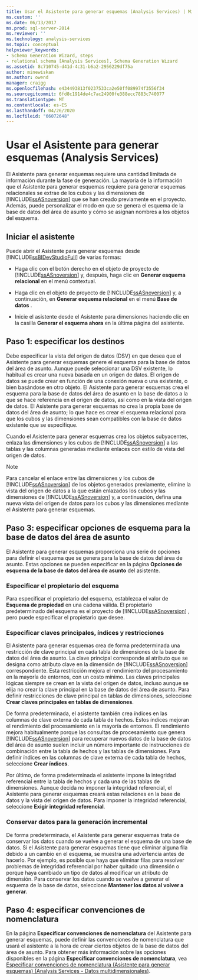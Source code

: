 ```yaml
---
title: Usar el Asistente para generar esquemas (Analysis Services) | Microsoft Docs
ms.custom: ''
ms.date: 06/13/2017
ms.prod: sql-server-2014
ms.reviewer: ''
ms.technology: analysis-services
ms.topic: conceptual
helpviewer_keywords:
- Schema Generation Wizard, steps
- relational schema [Analysis Services], Schema Generation Wizard
ms.assetid: 8c710745-d41d-4c31-b6a2-2956229df75a
author: minewiskan
ms.author: owend
manager: craigg
ms.openlocfilehash: e434493813f0237533ca2e50ff089974f3556f34
ms.sourcegitcommit: 6fd8c1914de4c7ac24900fe388ecc7883c740077
ms.translationtype: MT
ms.contentlocale: es-ES
ms.lasthandoff: 04/26/2020
ms.locfileid: "66072648"
---
```

# <a name="use-the-schema-generation-wizard-analysis-services"></a>Usar el Asistente para generar esquemas (Analysis Services)
  El Asistente para generar esquemas requiere una cantidad limitada de información durante la fase de generación. La mayoría de la información que el Asistente para generar esquemas requiere para generar esquemas relacionales se extrae de los cubos y las dimensiones de [!INCLUDE[ssASnoversion](../../includes/ssasnoversion-md.md)] que se han creado previamente en el proyecto. Además, puede personalizar el modo en que se genera el esquema de la base de datos del área de asunto y cómo se asignan nombres a los objetos del esquema.  
  
## <a name="start-the-wizard"></a>Iniciar el asistente  
 Puede abrir el Asistente para generar esquemas desde [!INCLUDE[ssBIDevStudioFull](../../includes/ssbidevstudiofull-md.md)] de varias formas:  
  
-   Haga clic con el botón derecho en el objeto de proyecto de [!INCLUDE[ssASnoversion](../../includes/ssasnoversion-md.md)] y, después, haga clic en **Generar esquema relacional** en el menú contextual.  
  
-   Haga clic en el objeto de proyecto de [!INCLUDE[ssASnoversion](../../includes/ssasnoversion-md.md)] y, a continuación, en **Generar esquema relacional** en el menú **Base de datos** .  
  
-   Inicie el asistente desde el Asistente para dimensiones haciendo clic en la casilla **Generar el esquema ahora** en la última página del asistente.  
  
## <a name="step-1-specify-targets"></a>Paso 1: especificar los destinos  
 Debe especificar la vista del origen de datos (DSV) en que desea que el Asistente para generar esquemas genere el esquema para la base de datos del área de asunto. Aunque puede seleccionar una DSV existente, lo habitual es crear una nueva basada en un origen de datos. El origen de datos se puede crear en función de una conexión nueva o una existente, o bien basándose en otro objeto. El Asistente para generar esquemas crea el esquema para la base de datos del área de asunto en la base de datos a la que se hace referencia en el origen de datos, así como en la vista del origen de datos. El Asistente para generar esquemas no crea la propia base de datos del área de asunto; lo que hace es crear el esquema relacional para que los cubos y las dimensiones sean compatibles con la base de datos existente que se especifique.  
  
 Cuando el Asistente para generar esquemas crea los objetos subyacentes, enlaza las dimensiones y los cubos de [!INCLUDE[ssASnoversion](../../includes/ssasnoversion-md.md)] a las tablas y las columnas generadas mediante enlaces con estilo de vista del origen de datos.  
  
> [!NOTE]  
>  Para cancelar el enlace entre las dimensiones y los cubos de [!INCLUDE[ssASnoversion](../../includes/ssasnoversion-md.md)] de los objetos generados previamente, elimine la vista del origen de datos a la que están enlazados los cubos y las dimensiones de [!INCLUDE[ssASnoversion](../../includes/ssasnoversion-md.md)] y, a continuación, defina una nueva vista del origen de datos para los cubos y las dimensiones mediante el Asistente para generar esquemas.  
  
## <a name="step-3-specify-schema-options-for-the-subject-area-database"></a>Paso 3: especificar opciones de esquema para la base de datos del área de asunto  
 El Asistente para generar esquemas proporciona una serie de opciones para definir el esquema que se genera para la base de datos del área de asunto. Estas opciones se pueden especificar en la página **Opciones de esquema de la base de datos del área de asunto** del asistente.  
  
### <a name="specifying-the-schema-owner"></a>Especificar el propietario del esquema  
 Para especificar el propietario del esquema, establezca el valor de **Esquema de propiedad** en una cadena válida. El propietario predeterminado del esquema es el proyecto de [!INCLUDE[ssASnoversion](../../includes/ssasnoversion-md.md)] , pero puede especificar el propietario que desee.  
  
### <a name="specifying-primary-keys-indexes-and-constraints"></a>Especificar claves principales, índices y restricciones  
 El Asistente para generar esquemas crea de forma predeterminada una restricción de clave principal en cada tabla de dimensiones de la base de datos del área de asunto. La clave principal corresponde al atributo que se designa como atributo clave en la dimensión de [!INCLUDE[ssASnoversion](../../includes/ssasnoversion-md.md)] correspondiente. Esta restricción mejora el rendimiento del procesamiento en la mayoría de entornos, con un costo mínimo. Las claves principales lógicas siempre se crean en la vista del origen de datos, incluso aunque se elija no crear la clave principal en la base de datos del área de asunto. Para definir restricciones de clave principal en tablas de dimensiones, seleccione **Crear claves principales en tablas de dimensiones**.  
  
 De forma predeterminada, el asistente también crea índices en las columnas de clave externa de cada tabla de hechos. Estos índices mejoran el rendimiento del procesamiento en la mayoría de entornos. El rendimiento mejora habitualmente porque las consultas de procesamiento que genera [!INCLUDE[ssASnoversion](../../includes/ssasnoversion-md.md)] para recuperar nuevos datos de la base de datos del área de asunto suelen incluir un número importante de instrucciones de combinación entre la tabla de hechos y las tablas de dimensiones. Para definir índices en las columnas de clave externa de cada tabla de hechos, seleccione **Crear índices**.  
  
 Por último, de forma predeterminada el asistente impone la integridad referencial entre la tabla de hechos y cada una de las tablas de dimensiones. Aunque decida no imponer la integridad referencial, el Asistente para generar esquemas creará estas relaciones en la base de datos y la vista del origen de datos. Para imponer la integridad referencial, seleccione **Exigir integridad referencial**.  
  
### <a name="preserving-data-for-incremental-generation"></a>Conservar datos para la generación incremental  
 De forma predeterminada, el Asistente para generar esquemas trata de conservar los datos cuando se vuelve a generar el esquema de una base de datos. Si el Asistente para generar esquemas tiene que eliminar alguna fila debido a un cambio en el esquema, se muestra una advertencia antes de hacerlo. Por ejemplo, es posible que haya que eliminar filas para resolver problemas de integridad referencial por haber quitado una dimensión o porque haya cambiado un tipo de datos al modificar un atributo de dimensión. Para conservar los datos cuando se vuelve a generar el esquema de la base de datos, seleccione **Mantener los datos al volver a generar**.  
  
## <a name="step-4-specify-naming-conventions"></a>Paso 4: especificar convenciones de nomenclatura  
 En la página **Especificar convenciones de nomenclatura** del Asistente para generar esquemas, puede definir las convenciones de nomenclatura que usará el asistente a la hora de crear ciertos objetos de la base de datos del área de asunto. Para obtener más información sobre las opciones disponibles en la página **Especificar convenciones de nomenclatura**, vea [Especificar convenciones de nomenclatura &#40;Asistente para generar esquemas&#41; &#40;Analysis Services - Datos multidimensionales&#41;](../specify-naming-conventions-schema-generation-analysis-services-multidimensional-data.md).  
  
  
